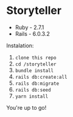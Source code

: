 # Storyteller

* Ruby - 2.7.1
* Rails - 6.0.3.2

Instalation:

1. `clone this repo`
2. `cd /storyteller`
3. `bundle install`
4. `rails db:create:all`
5. `rails db:migrate`
6. `rails db:seed`
7. `yarn install`

You're up to go!
